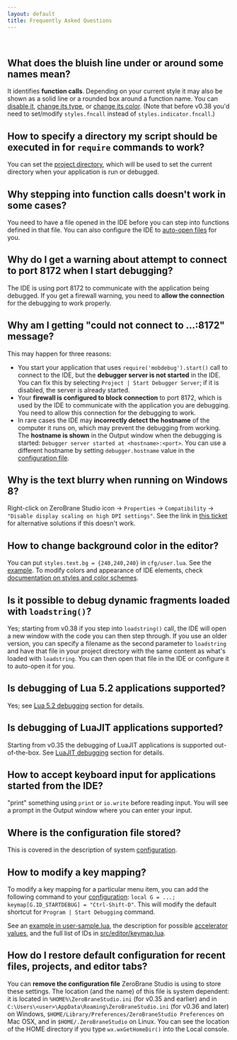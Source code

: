 ```yaml
---
layout: default
title: Frequently Asked Questions
---
```


<ul id='toc'>&nbsp;</ul>

## What does the bluish line under or around some names mean?

It identifies **function calls**.
Depending on your current style it may also be shown as a solid line or a rounded box around a function name.
You can [disable it](https://github.com/pkulchenko/ZeroBraneStudio/blob/master/cfg/user-sample.lua#L98),
[change its type](https://github.com/pkulchenko/ZeroBraneStudio/blob/master/cfg/user-sample.lua#L104),
or [change its color](https://github.com/pkulchenko/ZeroBraneStudio/blob/master/cfg/user-sample.lua#L101).
(Note that before v0.38 you'd need to set/modify `styles.fncall` instead of `styles.indicator.fncall`.)

## How to specify a directory my script should be executed in for `require` commands to work?

You can set the [project directory](doc-getting-started.html#project_directory), which will be used to set the current directory when your application is run or debugged.

## Why stepping into function calls doesn't work in some cases?

You need to have a file opened in the IDE before you can step into functions defined in that file.
You can also configure the IDE to [auto-open files](https://github.com/pkulchenko/ZeroBraneStudio/blob/master/cfg/user-sample.lua#L71) for you.

## Why do I get a warning about attempt to connect to port 8172 when I start debugging?

The IDE is using port 8172 to communicate with the application being debugged.
If you get a firewall warning, you need to **allow the connection** for the debugging to work properly.

## Why am I getting "could not connect to ...:8172" message?

This may happen for three reasons:

- You start your application that uses `require('mobdebug').start()` call to connect to the IDE, but the **debugger server is not started** in the IDE.
You can fix this by selecting `Project | Start Debugger Server`; if it is disabled, the server is already started.
- Your **firewall is configured to block connection** to port 8172, which is used by the IDE to communicate with the application you are debugging.
You need to allow this connection for the debugging to work.
- In rare cases the IDE may **incorrectly detect the hostname** of the computer it runs on, which may prevent the debugging from working.
The **hostname is shown** in the Output window when the debugging is started: `Debugger server started at <hostname>:<port>`.
You can use a different hostname by setting `debugger.hostname` value in the [configuration file](doc-general-preferences.html#debugger).

## Why is the text blurry when running on Windows 8?

Right-click on ZeroBrane Studio icon -> `Properties` -> `Compatibility` -> `"Disable display scaling on high DPI settings"`.
See the link in [this ticket](https://github.com/pkulchenko/ZeroBraneStudio/issues/210) for alternative solutions if this doesn't work.

## How to change background color in the editor?

You can put `styles.text.bg = {240,240,240}` in `cfg/user.lua`.
See the [example](https://github.com/pkulchenko/ZeroBraneStudio/blob/master/cfg/user-sample.lua).
To modify colors and appearance of IDE elements, check [documentation on styles and color schemes](http://studio.zerobrane.com/doc-styles-color-schemes.html).

## Is it possible to debug dynamic fragments loaded with `loadstring()`?

Yes; starting from v0.38 if you step into `loadstring()` call, the IDE will open a new window with the code you can then step through.
If you use an older version, you can specify a filename as the second parameter to `loadstring` and have that file in your project directory with the same content as what's loaded with `loadstring`.
You can then open that file in the IDE or configure it to auto-open it for you.

## Is debugging of Lua 5.2 applications supported?

Yes; see [Lua 5.2 debugging](doc-lua52-debugging.html) section for details.

## Is debugging of LuaJIT applications supported?

Starting from v0.35 the debugging of LuaJIT applications is supported out-of-the-box.
See [LuaJIT debugging](doc-luajit-debugging.html) section for details.

## How to accept keyboard input for applications started from the IDE?

"print" something using `print` or `io.write` before reading input.
You will see a prompt in the Output window where you can enter your input.

## Where is the configuration file stored?

This is covered in the description of system [configuration](doc-configuration.html).

## How to modify a key mapping?

To modify a key mapping for a particular menu item, you can add the following command to your [configuration](doc-configuration.html):
`local G = ...; keymap[G.ID_STARTDEBUG] = "Ctrl-Shift-D"`.
This will modify the default shortcut for `Program | Start Debugging` command.

See an [example in user-sample.lua](https://github.com/pkulchenko/ZeroBraneStudio/blob/master/cfg/user-sample.lua#L18),
the description for possible [accelerator values](https://github.com/pkulchenko/ZeroBraneStudio/blob/master/src/editor/keymap.lua#L4),
and the full list of IDs in [src/editor/keymap.lua](https://github.com/pkulchenko/ZeroBraneStudio/blob/master/src/editor/keymap.lua).

## How do I restore default configuration for recent files, projects, and editor tabs?

You can **remove the configuration file** ZeroBrane Studio is using to store these settings.
The location (and the name) of this file is system dependent:
it is located in `%HOME%\ZeroBraneStudio.ini` (for v0.35 and earlier) and in `C:\Users\<user>\AppData\Roaming\ZeroBraneStudio.ini` (for v0.36 and later) on Windows,
`$HOME/Library/Preferences/ZeroBraneStudio Preferences` on Mac OSX, and in
`$HOME/.ZeroBraneStudio` on Linux. 
You can see the location of the HOME directory if you type `wx.wxGetHomeDir()` into the Local console.
